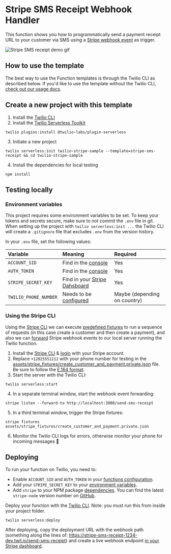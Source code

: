 # Stripe SMS Receipt Webhook Handler

This function shows you how to programmatically send a payment receipt URL to your customer via SMS using a [Stripe webhook event](https://stripe.com/docs/webhooks) as trigger.

![Stripe SMS receipt demo gif](https://github.com/thorsten-stripe/demo-gifs/blob/master/twilio-stripe-sms-receipt.gif?raw=true)

## How to use the template

The best way to use the Function templates is through the Twilio CLI as described below. If you'd like to use the template without the Twilio CLI, [check out our usage docs](../docs/USING_FUNCTIONS.md).

## Create a new project with this template

1. Install the [Twilio CLI](https://www.twilio.com/docs/twilio-cli/quickstart#install-twilio-cli)
2. Install the [Twilio Serverless Toolkit](https://www.twilio.com/docs/labs/serverless-toolkit/getting-started)

```shell
twilio plugins:install @twilio-labs/plugin-serverless
```

3. Initiate a new project

```
twilio serverless:init twilio-stripe-sample --template=stripe-sms-receipt && cd twilio-stripe-sample
```

4. Install the dependencies for local testing

```shell
npm install
```

## Testing locally

### Environment variables

This project requires some environment variables to be set. To keep your tokens and secrets secure, make sure to not commit the `.env` file in git. When setting up the project with `twilio serverless:init ...` the Twilio CLI will create a `.gitignore` file that excludes `.env` from the version history.

In your `.env` file, set the following values:

| Variable            | Meaning                                                                                | Required                     |
| :------------------ | :------------------------------------------------------------------------------------- | :--------------------------- |
| `ACCOUNT_SID`       | Find in the [console](https://www.twilio.com/console)                                  | Yes                          |
| `AUTH_TOKEN`        | Find in the [console](https://www.twilio.com/console)                                  | Yes                          |
| `STRIPE_SECRET_KEY` | Find in your [Stripe Dahsboard](https://dashboard.stripe.com/test/apikeys)             | Yes                          |
| `TWILIO_PHONE_NUMBER` | Needs to be [configured](https://www.twilio.com/console/phone-numbers/getting-started) | Maybe (depending on country) |

### Using the Stripe CLI

Using the [Stripe CLI](https://github.com/stripe/stripe-cli#stripe-cli) we can execute [predefined fixtures](assets/stripe_fixtures/create_customer_and_payment.private.json) to run a sequence of requests (in this case create a customer and then create a payment), and also we can [forward](https://github.com/stripe/stripe-cli/wiki/listen-command) Stripe webhook events to our local server running the Twilio function.

1. Install the [Stripe CLI](https://github.com/stripe/stripe-cli#installation) & [login](https://github.com/stripe/stripe-cli/wiki/login-command) with your Stripe account.
2. Replace `+12025551212` with your phone number for testing in the [assets/stripe_fixtures/create_customer_and_payment.private.json](assets/stripe_fixtures/create_customer_and_payment.private.json) file. Be sure to follow the [E.164 format](https://www.twilio.com/docs/glossary/what-e164).
3. Start the server with the Twilio CLI:

```shell
twilio serverless:start
```

4. In a separate terminal window, start the webhook event forwarding:

```shell
stripe listen --forward-to http://localhost:3000/send-sms-receipt
```

5. In a third terminal window, trigger the Stripe fixtures:

```shell
stripe fixtures assets/stripe_fixtures/create_customer_and_payment.private.json
```

6. Monitor the Twilio CLI logs for errors, otherwise monitor your phone for incoming messages 🎉

## Deploying

To run your function on Twilio, you need to:

- Enable `ACCOUNT_SID` and `AUTH_TOKEN` in your [functions configuration](https://www.twilio.com/console/functions/configure).
- Add your `STRIPE_SECRET_KEY` to your [environment variables](https://www.twilio.com/console/functions/configure).
- Add `stripe` to your NPM package [dependencies](https://www.twilio.com/console/functions/configure). You can find the latest `stripe-node` version number on [GitHub](https://github.com/stripe/stripe-node/blob/master/VERSION).

Deploy your function with the [Twilio CLI](https://www.twilio.com/docs/twilio-cli/quickstart). Note: you must run this from inside your project folder.

```
twilio serverless:deploy
```

After deploying, copy the deployment URL with the webhook path (something along the lines of: https://stripe-sms-receipt-1234-dev.twil.io/send-sms-receipt) and create a live webhook endpoint [in your Stripe dashboard](https://stripe.com/docs/webhooks/setup#configure-webhook-settings).
